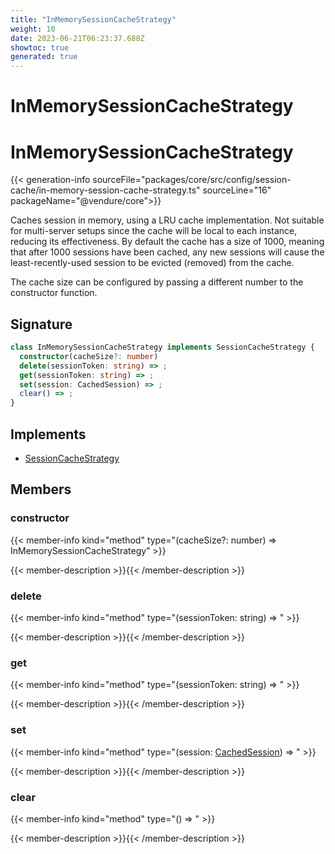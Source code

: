 ```yaml
---
title: "InMemorySessionCacheStrategy"
weight: 10
date: 2023-06-21T06:23:37.688Z
showtoc: true
generated: true
---
```

<!-- This file was generated from the Vendure source. Do not modify. Instead, re-run the "docs:build" script -->

# InMemorySessionCacheStrategy
<div class="symbol">


# InMemorySessionCacheStrategy

{{< generation-info sourceFile="packages/core/src/config/session-cache/in-memory-session-cache-strategy.ts" sourceLine="16" packageName="@vendure/core">}}

Caches session in memory, using a LRU cache implementation. Not suitable for
multi-server setups since the cache will be local to each instance, reducing
its effectiveness. By default the cache has a size of 1000, meaning that after
1000 sessions have been cached, any new sessions will cause the least-recently-used
session to be evicted (removed) from the cache.

The cache size can be configured by passing a different number to the constructor
function.

## Signature

```TypeScript
class InMemorySessionCacheStrategy implements SessionCacheStrategy {
  constructor(cacheSize?: number)
  delete(sessionToken: string) => ;
  get(sessionToken: string) => ;
  set(session: CachedSession) => ;
  clear() => ;
}
```
## Implements

 * <a href='/typescript-api/auth/session-cache-strategy#sessioncachestrategy'>SessionCacheStrategy</a>


## Members

### constructor

{{< member-info kind="method" type="(cacheSize?: number) => InMemorySessionCacheStrategy"  >}}

{{< member-description >}}{{< /member-description >}}

### delete

{{< member-info kind="method" type="(sessionToken: string) => "  >}}

{{< member-description >}}{{< /member-description >}}

### get

{{< member-info kind="method" type="(sessionToken: string) => "  >}}

{{< member-description >}}{{< /member-description >}}

### set

{{< member-info kind="method" type="(session: <a href='/typescript-api/auth/session-cache-strategy#cachedsession'>CachedSession</a>) => "  >}}

{{< member-description >}}{{< /member-description >}}

### clear

{{< member-info kind="method" type="() => "  >}}

{{< member-description >}}{{< /member-description >}}


</div>
